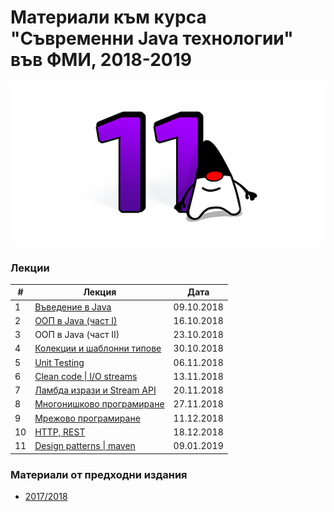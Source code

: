 # Материали към курса "Съвременни Java технологии" във ФМИ, 2018-2019

![Java 11](images/java-logo.png?raw=true)

### Лекции

| # | Лекция                                                                                                           | Дата       |
|---| ---------------------------------------------------------------------------------------------------------------- |:----------:|
| 1 | [Въведение в Java](https://gitpitch.com/fmi/java-course/master?p=01-intro-to-java/lecture/)                      | 09.10.2018 |
| 2 | [ООП в Java (част I)](https://gitpitch.com/fmi/java-course/master?p=02-oop-in-java-i/lecture/)                   | 16.10.2018 |
| 3 | ООП в Java (част II)                                                                                             | 23.10.2018 |
| 4 | [Колекции и шаблонни типове](https://gitpitch.com/fmi/java-course/master?p=04-collections-and-generics/lecture/) | 30.10.2018 |
| 5 | [Unit Testing](https://gitpitch.com/fmi/java-course/master?p=05-unit-testing/lecture/)                           | 06.11.2018 |
| 6 | [Clean code \| I/O streams](https://gitpitch.com/fmi/java-course/master?p=06-io-streams/lecture/)                | 13.11.2018 |
| 7 | [Ламбда изрази и Stream API](https://gitpitch.com/fmi/java-course/master?p=07-lambdas-and-stream-api/lecture/)   | 20.11.2018 |
| 8 | [Многонишково програмиране](https://gitpitch.com/fmi/java-course/master?p=08-threads/lecture/)                   | 27.11.2018 |
| 9 | [Мрежово програмиране](https://gitpitch.com/fmi/java-course/master?p=09-network/lecture/)                        | 11.12.2018 |
| 10 | [HTTP, REST](https://gitpitch.com/fmi/java-course/master?p=10-http-rest/lecture/)                               | 18.12.2018 |
| 11 | [Design patterns \| maven](https://gitpitch.com/fmi/java-course/master?p=11-design-patterns-maven/lecture/)     | 09.01.2019 |

### Материали от предходни издания

- [2017/2018](https://github.com/fmi/java-course/tree/mjt-2017/2018)
